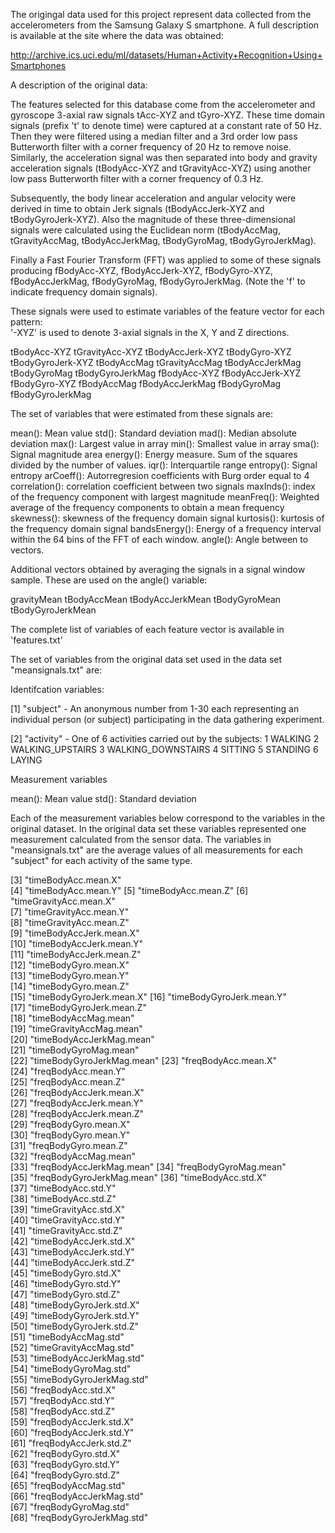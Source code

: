 The origingal data used for this project represent data collected from the accelerometers from the Samsung Galaxy S smartphone. A full description is available at the site where the data was obtained: 

http://archive.ics.uci.edu/ml/datasets/Human+Activity+Recognition+Using+Smartphones 

A description of the original data:

The features selected for this database come from the accelerometer and gyroscope 3-axial raw signals tAcc-XYZ and tGyro-XYZ. These time domain signals (prefix 't' to denote time) were captured at a constant rate of 50 Hz. Then they were filtered using a median filter and a 3rd order low pass Butterworth filter with a corner frequency of 20 Hz to remove noise. Similarly, the acceleration signal was then separated into body and gravity acceleration signals (tBodyAcc-XYZ and tGravityAcc-XYZ) using another low pass Butterworth filter with a corner frequency of 0.3 Hz. 

Subsequently, the body linear acceleration and angular velocity were derived in time to obtain Jerk signals (tBodyAccJerk-XYZ and tBodyGyroJerk-XYZ). Also the magnitude of these three-dimensional signals were calculated using the Euclidean norm (tBodyAccMag, tGravityAccMag, tBodyAccJerkMag, tBodyGyroMag, tBodyGyroJerkMag). 

Finally a Fast Fourier Transform (FFT) was applied to some of these signals producing fBodyAcc-XYZ, fBodyAccJerk-XYZ, fBodyGyro-XYZ, fBodyAccJerkMag, fBodyGyroMag, fBodyGyroJerkMag. (Note the 'f' to indicate frequency domain signals). 

These signals were used to estimate variables of the feature vector for each pattern:  
'-XYZ' is used to denote 3-axial signals in the X, Y and Z directions.

tBodyAcc-XYZ
tGravityAcc-XYZ
tBodyAccJerk-XYZ
tBodyGyro-XYZ
tBodyGyroJerk-XYZ
tBodyAccMag
tGravityAccMag
tBodyAccJerkMag
tBodyGyroMag
tBodyGyroJerkMag
fBodyAcc-XYZ
fBodyAccJerk-XYZ
fBodyGyro-XYZ
fBodyAccMag
fBodyAccJerkMag
fBodyGyroMag
fBodyGyroJerkMag

The set of variables that were estimated from these signals are: 

mean(): Mean value
std(): Standard deviation
mad(): Median absolute deviation 
max(): Largest value in array
min(): Smallest value in array
sma(): Signal magnitude area
energy(): Energy measure. Sum of the squares divided by the number of values. 
iqr(): Interquartile range 
entropy(): Signal entropy
arCoeff(): Autorregresion coefficients with Burg order equal to 4
correlation(): correlation coefficient between two signals
maxInds(): index of the frequency component with largest magnitude
meanFreq(): Weighted average of the frequency components to obtain a mean frequency
skewness(): skewness of the frequency domain signal 
kurtosis(): kurtosis of the frequency domain signal 
bandsEnergy(): Energy of a frequency interval within the 64 bins of the FFT of each window.
angle(): Angle between to vectors.

Additional vectors obtained by averaging the signals in a signal window sample. These are used on the angle() variable:

gravityMean
tBodyAccMean
tBodyAccJerkMean
tBodyGyroMean
tBodyGyroJerkMean

The complete list of variables of each feature vector is available in 'features.txt'




The set of variables from the original data set used in the data set "meansignals.txt" are: 

Identifcation variables:

[1] "subject" - An anonymous number from 1-30 each representing an individual person (or subject) participating in the data gathering experiment.   

[2] "activity" - One of 6 activities carried out by the subjects:
1 WALKING
2 WALKING_UPSTAIRS
3 WALKING_DOWNSTAIRS
4 SITTING
5 STANDING
6 LAYING
 

Measurement variables

mean(): Mean value
std(): Standard deviation

Each of the measurement variables below correspond to the variables in the original dataset. In the original data set these variables represented one measurement calculated from the sensor data. The variables in "meansignals.txt" are the average values of all measurements for each "subject" for each activity of the same type.   

[3] "timeBodyAcc.mean.X"      
[4] "timeBodyAcc.mean.Y"
[5] "timeBodyAcc.mean.Z"
[6] "timeGravityAcc.mean.X"   
[7] "timeGravityAcc.mean.Y"    
[8] "timeGravityAcc.mean.Z"    
[9] "timeBodyAccJerk.mean.X"  
[10] "timeBodyAccJerk.mean.Y"   
[11] "timeBodyAccJerk.mean.Z"   
[12] "timeBodyGyro.mean.X"     
[13] "timeBodyGyro.mean.Y"      
[14] "timeBodyGyro.mean.Z"      
[15] "timeBodyGyroJerk.mean.X" 
[16] "timeBodyGyroJerk.mean.Y"  
[17] "timeBodyGyroJerk.mean.Z"  
[18] "timeBodyAccMag.mean"     
[19] "timeGravityAccMag.mean"   
[20] "timeBodyAccJerkMag.mean"  
[21] "timeBodyGyroMag.mean"    
[22] "timeBodyGyroJerkMag.mean" 
[23] "freqBodyAcc.mean.X"       
[24] "freqBodyAcc.mean.Y"      
[25] "freqBodyAcc.mean.Z"       
[26] "freqBodyAccJerk.mean.X"   
[27] "freqBodyAccJerk.mean.Y"  
[28] "freqBodyAccJerk.mean.Z"   
[29] "freqBodyGyro.mean.X"      
[30] "freqBodyGyro.mean.Y"     
[31] "freqBodyGyro.mean.Z"      
[32] "freqBodyAccMag.mean"      
[33] "freqBodyAccJerkMag.mean" 
[34] "freqBodyGyroMag.mean"     
[35] "freqBodyGyroJerkMag.mean" 
[36] "timeBodyAcc.std.X"       
[37] "timeBodyAcc.std.Y"        
[38] "timeBodyAcc.std.Z"        
[39] "timeGravityAcc.std.X"    
[40] "timeGravityAcc.std.Y"     
[41] "timeGravityAcc.std.Z"     
[42] "timeBodyAccJerk.std.X"   
[43] "timeBodyAccJerk.std.Y"    
[44] "timeBodyAccJerk.std.Z"    
[45] "timeBodyGyro.std.X"      
[46] "timeBodyGyro.std.Y"       
[47] "timeBodyGyro.std.Z"       
[48] "timeBodyGyroJerk.std.X"  
[49] "timeBodyGyroJerk.std.Y"   
[50] "timeBodyGyroJerk.std.Z"   
[51] "timeBodyAccMag.std"      
[52] "timeGravityAccMag.std"    
[53] "timeBodyAccJerkMag.std"   
[54] "timeBodyGyroMag.std"     
[55] "timeBodyGyroJerkMag.std"  
[56] "freqBodyAcc.std.X"        
[57] "freqBodyAcc.std.Y"       
[58] "freqBodyAcc.std.Z"        
[59] "freqBodyAccJerk.std.X"    
[60] "freqBodyAccJerk.std.Y"   
[61] "freqBodyAccJerk.std.Z"    
[62] "freqBodyGyro.std.X"       
[63] "freqBodyGyro.std.Y"      
[64] "freqBodyGyro.std.Z"       
[65] "freqBodyAccMag.std"       
[66] "freqBodyAccJerkMag.std"  
[67] "freqBodyGyroMag.std"      
[68] "freqBodyGyroJerkMag.std" 
